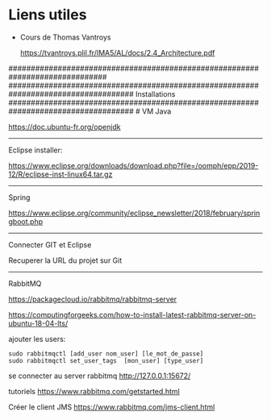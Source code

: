 # Liens utiles

- Cours de Thomas Vantroys

	https://tvantroys.plil.fr/IMA5/AL/docs/2.4_Architecture.pdf
	
##############################################################################
####################################################################################
								Installations
####################################################################################
	# VM Java

https://doc.ubuntu-fr.org/openjdk

------------------------------------------------------------------------------------
Eclipse installer:

https://www.eclipse.org/downloads/download.php?file=/oomph/epp/2019-12/R/eclipse-inst-linux64.tar.gz

------------------------------------------------------------------------------------
Spring

https://www.eclipse.org/community/eclipse_newsletter/2018/february/springboot.php


------------------------------------------------------------------------------------
Connecter GIT et Eclipse

Recuperer la URL du projet sur Git




------------------------------------------------------------------------------------
RabbitMQ

https://packagecloud.io/rabbitmq/rabbitmq-server

https://computingforgeeks.com/how-to-install-latest-rabbitmq-server-on-ubuntu-18-04-lts/


ajouter les users:

    sudo rabbitmqctl [add_user nom_user] [le_mot_de_passe]
    sudo rabbitmqctl set_user_tags  [mon_user] [type_user]

se connecter au server rabbitmq
http://127.0.0.1:15672/

tutoriels
https://www.rabbitmq.com/getstarted.html

Créer le client JMS
https://www.rabbitmq.com/jms-client.html
 
